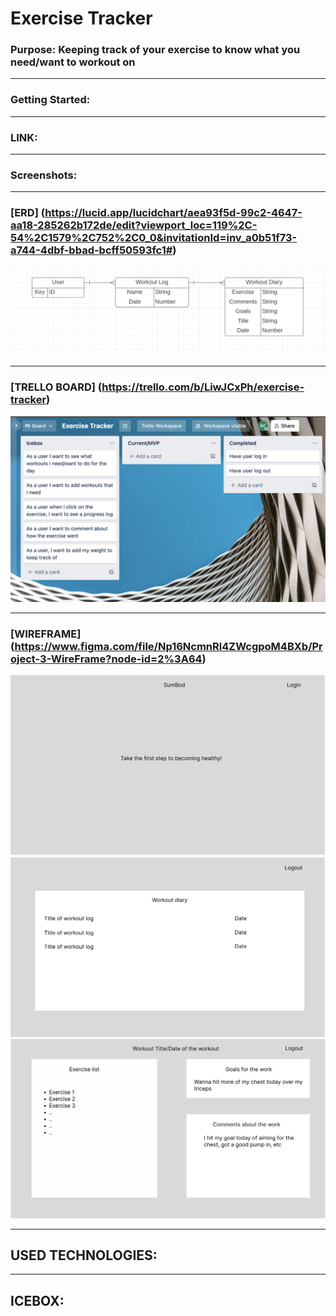 # Exercise Tracker

### Purpose: Keeping track of your exercise to know what you need/want to workout on
<hr>

### Getting Started:
<hr>

### LINK:
<hr>

### Screenshots:
<hr>

### [ERD] (https://lucid.app/lucidchart/aea93f5d-99c2-4647-aa18-285262b172de/edit?viewport_loc=119%2C-54%2C1579%2C752%2C0_0&invitationId=inv_a0b51f73-a744-4dbf-bbad-bcff50593fc1#)
![ERD](images/ERD.png)
<hr>

### [TRELLO BOARD] (https://trello.com/b/LiwJCxPh/exercise-tracker)
![Trello Board](images/trello.png)
<hr>

### [WIREFRAME] (https://www.figma.com/file/Np16NcmnRl4ZWcgpoM4BXb/Project-3-WireFrame?node-id=2%3A64)
![wireframe](images/wireframe1.png)
![wireframe](images/wireframe2.png)
![wireframe](images/wireframe3.png)
<hr>

## USED TECHNOLOGIES:

<hr>

## ICEBOX: 

